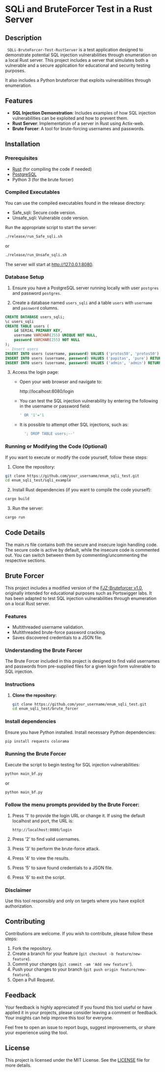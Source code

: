 #  SQLi and BruteForcer Test in a Rust Server

## Description

` SQLi-BruteForcer-Test-RustServer` is a test application designed to demonstrate potential SQL injection vulnerabilities through enumeration on a local Rust server. This project includes a server that simulates both a vulnerable and a secure application for educational and security testing purposes. 

It also includes a Python bruteforcer that exploits vulnerabilities through enumeration.

## Features

- **SQL Injection Demonstration**: Includes examples of how SQL injection vulnerabilities can be exploited and how to prevent them.
- **Rust Server**: Implementation of a server in Rust using Actix-web.
- **Brute Forcer**: A tool for brute-forcing usernames and passwords.

## Installation

### Prerequisites

- [Rust](https://www.rust-lang.org/tools/install) (for compiling the code if needed)
- [PostgreSQL](https://www.postgresql.org/download/)
- Python 3 (for the brute forcer)

### Compiled Executables

You can use the compiled executables found in the release directory:

- Safe_sqli: Secure code version.
- Unsafe_sqli: Vulnerable code version.

Run the appropriate script to start the server:

```sh
./release/run_Safe_sqli.sh
```
or

```sh
./release/run_Unsafe_sqli.sh
```

The server will start at http://127.0.0.1:8080.

### Database Setup

1. Ensure you have a PostgreSQL server running locally with user `postgres` and password `postgres`.

2. Create a database named `users_sqli` and a table `users` with `username` and `password` columns.

```sql
CREATE DATABASE users_sqli;
\c users_sqli
CREATE TABLE users (
    id SERIAL PRIMARY KEY,
    username VARCHAR(255) UNIQUE NOT NULL,
    password VARCHAR(255) NOT NULL
);
-- Insert users 
INSERT INTO users (username, password) VALUES ('protos50', 'protos50') RETURNING id;
INSERT INTO users (username, password) VALUES ('papitas', 'pure') RETURNING id;
INSERT INTO users (username, password) VALUES ('admin', 'admin') RETURNING id;
```

3. Access the login page:

    - Open your web browser and navigate to:

        http://localhost:8080/login

    - You can test the SQL injection vulnerability by entering the following in the username or password field:

        ```sql
        ' OR '1'='1
        ```
    - It is possible to attempt other SQL injections, such as:
  
      ```sql
        '; DROP TABLE users;--'
      ```

### Running or Modifying the Code (Optional)

If you want to execute or modify the code yourself, follow these steps:

1. Clone the repository:

```sh
git clone https://github.com/your_username/enum_sqli_test.git
cd enum_sqli_test/sqli_example
```

2. Install Rust dependencies (if you want to compile the code yourself):

```sh
cargo build
```
3. Run the server:

```sh
cargo run
```
## Code Details

The main.rs file contains both the secure and insecure login handling code. The secure code is active by default, while the insecure code is commented out. You can switch between them by commenting/uncommenting the respective sections.

## Brute Forcer

This project includes a modified version of the [FJZ-Bruteforcer v1.0](https://github.com/protos50/brute-force-portswigger-login), originally intended for educational purposes such as Portswigger labs. It has been adapted to test SQL injection vulnerabilities through enumeration on a local Rust server.

### Features

- Multithreaded username validation.
- Multithreaded brute-force password cracking.
- Saves discovered credentials to a JSON file.

### Understanding the Brute Forcer

The Brute Forcer included in this project is designed to find valid usernames and passwords from pre-supplied files for a given login form vulnerable to SQL injection.

### Instructions

1. **Clone the repository:**

   ```sh
   git clone https://github.com/your_username/enum_sqli_test.git
   cd enum_sqli_test/brute_forcer

### Install dependencies

Ensure you have Python installed. Install necessary Python dependencies:

```sh
pip install requests colorama
```
### Running the Brute Forcer

Execute the script to begin testing for SQL injection vulnerabilities:

```sh
python main_bf.py
```

or

```sh
python main_bf.py
```

### Follow the menu prompts provided by the Brute Forcer:

1. Press '1' to provide the login URL or change it. If using the default localhost and port, the URL is:

    `http://localhost:8080/login`

2. Press '2' to find valid usernames.

3. Press '3' to perform the brute-force attack.

4. Press '4' to view the results.

5. Press '5' to save found credentials to a JSON file.

6. Press '6' to exit the script.

### Disclaimer

Use this tool responsibly and only on targets where you have explicit authorization.

## Contributing

Contributions are welcome. If you wish to contribute, please follow these steps:

1. Fork the repository.
2. Create a branch for your feature (`git checkout -b feature/new-feature`).
3. Commit your changes (`git commit -am 'Add new feature'`).
4. Push your changes to your branch (`git push origin feature/new-feature`).
5. Open a Pull Request.

## Feedback

Your feedback is highly appreciated! If you found this tool useful or have applied it in your projects, please consider leaving a comment or feedback. Your insights can help improve this tool for everyone.

Feel free to open an issue to report bugs, suggest improvements, or share your experience using the tool.

## License

This project is licensed under the MIT License. See the [LICENSE](LICENSE) file for more details.

